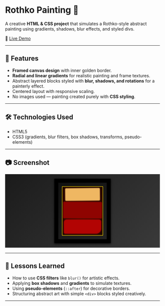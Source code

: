 # Rothko Painting 🎨  

A creative **HTML & CSS project** that simulates a Rothko-style abstract painting using gradients, shadows, blur effects, and styled divs.  

🔗 [Live Demo](https://josephvyse.github.io/frontend-exercises/05-rothko-painting/)  

---

## 📌 Features
- **Framed canvas design** with inner golden border.  
- **Radial and linear gradients** for realistic painting and frame textures.  
- Abstract layered blocks styled with **blur, shadows, and rotations** for a painterly effect.  
- Centered layout with responsive scaling.  
- No images used — painting created purely with **CSS styling**.  

---

## 🛠 Technologies Used
- HTML5  
- CSS3 (gradients, blur filters, box shadows, transforms, pseudo-elements)  

---

## 📷 Screenshot
![Rothko Painting Screenshot](screenshot.png)  

---

## 🎯 Lessons Learned
- How to use **CSS filters** like `blur()` for artistic effects.  
- Applying **box shadows** and **gradients** to simulate textures.  
- Using **pseudo-elements** (`::after`) for decorative borders.  
- Structuring abstract art with simple `<div>` blocks styled creatively.  

---

